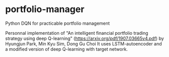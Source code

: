 # portfolio-manager
Python DQN for practicable portfolio management

Personnal implementation of "An intelligent financial portfolio trading strategy using deep Q-learning"
 (https://arxiv.org/pdf/1907.03665v4.pdf) by Hyungjun Park, Min Kyu Sim, Dong Gu Choi
 It uses LSTM-autoencoder and a modified version of deep Q-learning with target network.
